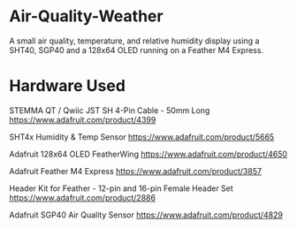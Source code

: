 # Air-Quality-Weather
 A small air quality, temperature, and relative humidity display using a SHT40, SGP40 and a 128x64 OLED running on a Feather M4 Express.

# Hardware Used
STEMMA QT / Qwiic JST SH 4-Pin Cable - 50mm Long    https://www.adafruit.com/product/4399

SHT4x Humidity & Temp Sensor                        https://www.adafruit.com/product/5665

Adafruit 128x64 OLED FeatherWing                    https://www.adafruit.com/product/4650

Adafruit Feather M4 Express                         https://www.adafruit.com/product/3857

Header Kit for Feather - 12-pin and 16-pin Female Header Set 
https://www.adafruit.com/product/2886

Adafruit SGP40 Air Quality Sensor                   https://www.adafruit.com/product/4829